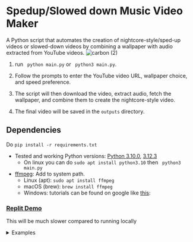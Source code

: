 
# Spedup/Slowed down Music Video Maker

A Python script that automates the creation of nightcore-style/sped-up videos or slowed-down videos by combining a wallpaper with audio extracted from YouTube videos.
![carbon (2)](https://github.com/sankeer28/Spedup-Slowed-MV/assets/112449287/4e0fa887-4631-4fe1-8c5b-c3c6e0b60f91)

1. run ``` python main.py``` or ``` python3 main.py```.
2. Follow the prompts to enter the YouTube video URL, wallpaper choice, and speed preference.

3. The script will then download the video, extract audio, fetch the wallpaper, and combine them to create the nightcore-style video.

4. The final video will be saved in the `outputs` directory.

## Dependencies
Do  ```pip install -r requirements.txt```
- Tested and working Python versions: [Python 3.10.0](https://www.python.org/downloads/release/python-3100/), [3.12.3](https://www.python.org/downloads/release/python-3123/)
  - On linux you can do ```sudo apt install python3.10``` then ``` python3 main.py```
- [ffmpeg](https://ffmpeg.org/): Add to system path. 
  - Linux (apt): 
  ```sudo apt install ffmpeg```
  - macOS (brew): 
      ```brew install ffmpeg```
  - Windows: tutorials can be found on google like [this](https://www.wikihow.com/Install-FFmpeg-on-Windows): 


### [Replit Demo](https://replit.com/@SankeerthikanNi/Spedup-Slowed-MV)
This will be much slower compared to running locally
<details>
<summary>
Examples
</summary>

### Anime Slowed
https://github.com/sankeer28/Spedup-Slowed-MV/assets/112449287/22cac793-a34f-4453-9e81-9455060ac358

### Random Wallpaper Spedup
https://github.com/sankeer28/Spedup-Slowed-MV/assets/112449287/8f3a09bc-39cd-4f4f-980f-d2ad478c4d4f

### Anime Spedup
https://github.com/sankeer28/Spedup-Slowed-MV/assets/112449287/f124f1a7-52ed-45db-88f0-7f0edf7a159a

https://github.com/sankeer28/Spedup-Slowed-MV/assets/112449287/9fd4c20c-1b03-4819-a5b3-8fdc4a67df2a

### Cat Spedup
https://github.com/sankeer28/Spedup-Slowed-MV/assets/112449287/070be00a-1ff8-4d46-9662-2a6df9a0b4b7



</details>
